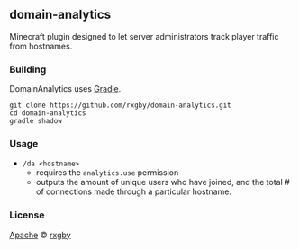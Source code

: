 ## domain-analytics
Minecraft plugin designed to let server administrators track player traffic from hostnames.

### Building
DomainAnalytics uses [Gradle](https://gradle.org).
```
git clone https://github.com/rxgby/domain-analytics.git
cd domain-analytics
gradle shadow
```

### Usage
* `/da <hostname>`
    * requires the `analytics.use` permission
    * outputs the amount of unique users who have joined, and the total # of connections made through a particular hostname.

### License
[Apache](https://github.com/rxgby/domain-analytics/blob/master/LICENSE) © [rxgby](https://github.com/rxgby)
